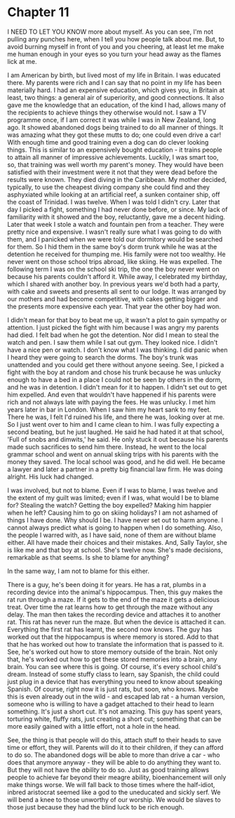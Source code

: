 
# Chapter 11 

<span class="firstLetter">I</span> NEED TO LET YOU KNOW more about myself. As you can see, I'm not pulling any punches here, when I tell you how people talk about me. But, to avoid burning myself in front of you and you cheering, at least let me make me human enough in your eyes so you turn your head away as the flames lick at me.

I am American by birth, but lived most of my life in Britain. I was educated there. My parents were rich and I can say that no point in my life has been materially hard. I had an expensive education, which gives you, in Britain at least, two things: a general air of superiority, and good connections. It also gave me the knowledge that an education, of the kind I had, allows many of the recipients to achieve things they otherwise would not. I saw a TV programme once, if I am correct it was while I was in New Zealand, long ago. It showed abandoned dogs being trained to do all manner of things. It was amazing what they got these mutts to do; one could even drive a car! With enough time and good training even a dog can do clever looking things. This is similar to an expensively bought education - it trains people to attain all manner of impressive achievements. Luckily, I was smart too, so, that training was well worth my parent's money. They would have been satisfied with their investment were it not that they were dead before the results were known. They died diving in the Caribbean. My mother decided, typically, to use the cheapest diving company she could find and they asphyxiated while looking at an artificial reef, a sunken container ship, off the coast of Trinidad. I was twelve. When I was told I didn't cry. Later that day I picked a fight, something I had never done before, or since. My lack of familiarity with it showed and the boy, reluctantly, gave me a decent hiding. Later that week I stole a watch and fountain pen from a teacher. They were pretty nice and expensive. I wasn't really sure what I was going to do with them, and I panicked when we were told our dormitory would be searched for them. So I hid them in the same boy's dorm trunk while he was at the detention he received for thumping me. His family were not too wealthy. He never went on those school trips abroad, like skiing. He was expelled. The following term I was on the school ski trip, the one the boy never went on because his parents couldn't afford it. While away, I celebrated my birthday, which I shared with another boy. In previous years we'd both had a party, with cake and sweets and presents all sent to our lodge. It was arranged by our mothers and had become competitive, with cakes getting bigger and the presents more expensive each year. That year the other boy had won.

I didn't mean for that boy to beat me up, it wasn't a plot to gain sympathy or attention. I just picked the fight with him because I was angry my parents had died. I felt bad when he got the detention. Nor did I mean to steal the watch and pen. I saw them while I sat out gym. They looked nice. I didn't have a nice pen or watch. I don't know what I was thinking. I did panic when I heard they were going to search the dorms. The boy's trunk was unattended and you could get there without anyone seeing. See, I picked a fight with the boy at random and chose his trunk because he was unlucky enough to have a bed in a place I could not be seen by others in the dorm, and he was in detention. I didn't mean for it to happen. I didn't set out to get him expelled. And even that wouldn't have happened if his parents were rich and not always late with paying the fees. He was unlucky. I met him years later in bar in London. When I saw him my heart sank to my feet. There he was, I felt I'd ruined his life, and there he was, looking over at me. So I just went over to him and I came clean to him. I was fully expecting a second beating, but he just laughed. He said he had hated it at that school, 'Full of snobs and dimwits,' he said. He only stuck it out because his parents made such sacrifices to send him there. Instead, he went to the local grammar school and went on annual skiing trips with his parents with the money they saved. The local school was good, and he did well. He became a lawyer and later a partner in a pretty big financial law firm. He was doing alright. His luck had changed.

I was involved, but not to blame. Even if I was to blame, I was twelve and the extent of my guilt was limited; even if I was, what would I be to blame for? Stealing the watch? Getting the boy expelled? Making him happier when he left? Causing him to go on skiing holidays? I am not ashamed of things I have done. Why should I be. I have never set out to harm anyone. I cannot always predict what is going to happen when I do something. Also, the people I warred with, as I have said, none of them are without blame either. All have made their choices and their mistakes. And, Sally Taylor, she is like me and that boy at school. She's twelve now. She's made decisions, remarkable as that seems. Is she to blame for anything?

In the same way, I am not to blame for this either.

There is a guy, he's been doing it for years. He has a rat, plumbs in a recording device into the animal's hippocampus. Then, this guy makes the rat run through a maze. If it gets to the end of the maze it gets a delicious treat. Over time the rat learns how to get through the maze without any delay. The man then takes the recording device and attaches it to another rat. This rat has never run the maze. But when the device is attached it can. Everything the first rat has learnt, the second now knows. The guy has worked out that the hippocampus is where memory is stored. Add to that that he has worked out how to translate the information that is passed to it. See, he's worked out how to store memory outside of the brain. Not only that, he's worked out how to get these stored memories into a brain, any brain. You can see where this is going. Of course, it's every school child's dream. Instead of some stuffy class to learn, say Spanish, the child could just plug in a device that has everything you need to know about speaking Spanish. Of course, right now it is just rats, but soon, who knows. Maybe this is even already out in the wild - and escaped lab rat - a human version, someone who is willing to have a gadget attached to their head to learn something. It's just a short cut. It's not amazing. This guy has spent years, torturing white, fluffy rats, just creating a short cut; something that can be more easily gained with a little effort, not a hole in the head.

See, the thing is that people will do this, attach stuff to their heads to save time or effort, they will. Parents will do it to their children, if they can afford to do so. The abandoned dogs will be able to more than drive a car - who does that anymore anyway - they will be able to do anything they want to. But they will not have the *ability* to do so. Just as good training allows people to achieve far beyond their meagre ability, bioenhancement will only make things worse. We will fall back to those times where the half-idiot, inbred aristocrat seemed like a god to the uneducated and sickly serf. We will bend a knee to those unworthy of our worship. We would be slaves to those just because they had the blind luck to be rich enough.



